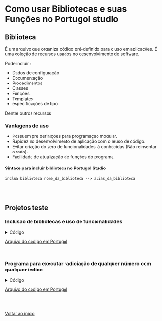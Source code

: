 # Como usar Bibliotecas e suas Funções no Portugol studio

## Biblioteca
É um arquivo que organiza código pré-definido para o uso em aplicações. É uma coleção de recursos usados no desenvolvimento de software. 

Pode incluir :

- Dados de configuração
- Documentação
- Procedimentos
- Classes
- Funções
- Templates
- especificações de tipo

Dentre outros recursos

### Vantagens de uso

- Possuem pre definições para programação modular.
- Rapidez no desenvolvimento de aplicação com o reuso de código.
- Evitar criação do zero de funcionalidades já conhecidas (Não reinventar a roda).
- Facilidade de atualização de funções do programa.

#### Sintaxe para incluir biblioteca no Portugol Studio
```portugol
inclua biblioteca nome_da_biblioteca --> alias_da_biblioteca
```

<br>

<br>

## Projetos teste
### Inclusão de bibliotecas e uso de funcionalidades

<details>
<summary>Código</summary>

```portugol
programa
{//Incluindo bibliotecas no escopo global
	inclua biblioteca Util --> u //Incluindo alias "u" para biblioteca "Util".
	inclua biblioteca Texto --> t //Incluindo alias "t" para biblioteca "Texto".
	inclua biblioteca Calendario --> c //Incluindo alias "c" para biblioteca "Calendario".
	inclua biblioteca Matematica --> m //Incluindo alias "mat" para biblioteca "Matematica".

	cadeia nome
	
	funcao inicio()
	{
		/*Usando elemento PI da biblioteca Matemática */
		escreva(m.PI,"\n") 

		/*Lendo e escrevendo nome digitado em caixa alta usando a biblioteca "Texto"*/
		escreva("\nDigite seu nome: ")
		leia(nome)//Armazenando nome digitado
		escreva("Retornando o nome digitado em caixa alta: ", t.caixa_alta(nome), "\n") //Passando nome como parâmetro para função "caixa_alta" 

		/*Usando a biblioteca calendario*/
		escreva("\nEstamos no dia:",c.dia_mes_atual(), "\n") 
		escreva("Do ano de:",c.ano_atual(),"\n") 

		/*Usando a biblioteca "Util" para escrever números*/
		para(inteiro i = 0; i <=10; i++) {
			escreva("\nOs números serão escritos com temporizador da LIB Util com delay de 2s pra cada novo número \n")
			escreva(i + "\n")
			u.aguarde(2000)
		}
	}
}
```

</details>

[Arquivo do código em Portugol](/Arquivos/C%C3%B3digo/Teste%20bibliotecas%20e%20funcionalidades.por)

<br>

### Programa para executar radiciação de qualquer número com qualquer índice

<details>
<summary>Código</summary>

```portugol
programa
{
	inclua biblioteca Matematica --> m
	real radicando, indice, raiz
	
	funcao inicio()
	{
		//Pedindo numero para o radicando.
		escreva("Digite um número para o radicando: ")
		leia(radicando)

		//Pedindo numero para o indice.
		escreva("Digite um número para o índice: ")
		leia(indice)

		//Retornando numeros escolhidos para a operação de radiciação.
		escreva("\nO radicando é :",radicando, "\n")
		escreva("O indice é :",indice, "\n")  

		raiz = m.raiz(radicando, indice)

		escreva ("\nA radiciação do radicando: ", radicando, " e do indice: ", indice, " e: ", raiz, "\n")
	}
}
```

</details>

[Arquivo do código em Portugol](/Arquivos/C%C3%B3digo/Teste%20escolha%20radicando%20e%20indice%20para%20radicia%C3%A7%C3%A3o.por)

<br>

<br>

[Voltar ao inicio](/README.md)